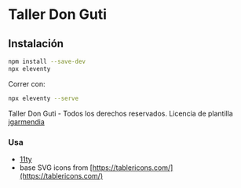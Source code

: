 # Taller Don Guti

## Instalación

```bash
npm install --save-dev
npx eleventy
```

Correr con:

```bash
npx eleventy --serve
```

Taller Don Guti - Todos los derechos reservados.
Licencia de plantilla [jgarmendia](https://github.com/jgarmendia)

### Usa

* [11ty](https://www.11ty.dev/)
* base SVG icons from [https://tablericons.com/](https://tablericons.com/)

